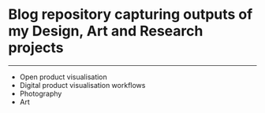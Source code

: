 # Blog repository capturing outputs of my Design, Art and Research projects
***
* Open product visualisation
* Digital product visualisation workflows
* Photography
* Art
